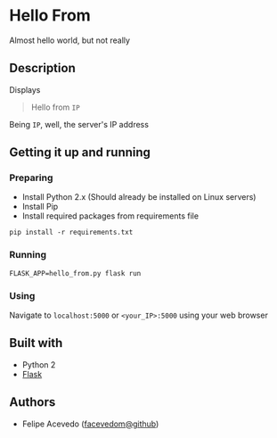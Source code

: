 # Hello From
Almost hello world, but not really

## Description
Displays

> Hello from `IP`

Being `IP`, well, the server's IP address

## Getting it up and running
### Preparing
- Install Python 2.x (Should already be installed on Linux servers)
- Install Pip
- Install required packages from requirements file
```
pip install -r requirements.txt
```
### Running
```
FLASK_APP=hello_from.py flask run
```
### Using
Navigate to `localhost:5000` or `<your_IP>:5000` using your web browser

## Built with
- Python 2
- [Flask](http://flask.pocoo.org/)

## Authors
- Felipe Acevedo ([facevedom@github](https://github.com/facevedom))
